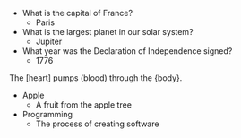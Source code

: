 - What is the capital of France?
    - Paris
- What is the largest planet in our solar system?
    - Jupiter
- What year was the Declaration of Independence signed?
    - 1776

The [heart] pumps (blood) through the {body}.

- Apple
    - A fruit from the apple tree
- Programming
    - The process of creating software 